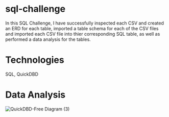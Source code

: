 # sql-challenge
In this SQL Challenge, I have successfully inspected each CSV and created an ERD for each table, imported a table schema for each of the CSV files and imported each CSV file into thier corresponding SQL table, as well as performed a data analysis for the tables. 

# Technologies
SQL, QuickDBD

# Data Analysis
![QuickDBD-Free Diagram (3)](https://user-images.githubusercontent.com/99835613/168453890-28901ffb-6f7d-4bb9-9187-dc8e3b4428ad.png)
